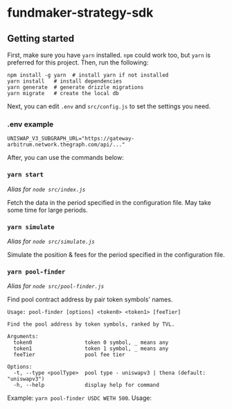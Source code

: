 # fundmaker-strategy-sdk

## Getting started

First, make sure you have `yarn` installed. `npm` could work too, but `yarn` is preferred for this project. Then, run the following:

```
npm install -g yarn  # install yarn if not installed
yarn install   # install dependencies
yarn generate  # generate drizzle migrations
yarn migrate   # create the local db
```

Next, you can edit `.env` and `src/config.js` to set the settings you need.

### .env example
```
UNISWAP_V3_SUBGRAPH_URL="https://gateway-arbitrum.network.thegraph.com/api/..."
```

After, you can use the commands below:

### `yarn start`

_Alias for `node src/index.js`_

Fetch the data in the period specified in the configuration file. May take some time for large periods.

### `yarn simulate`

_Alias for `node src/simulate.js`_

Simulate the position & fees for the period specified in the configuration file.

### `yarn pool-finder`

_Alias for `node src/pool-finder.js`_

Find pool contract address by pair token symbols' names.
```
Usage: pool-finder [options] <token0> <token1> [feeTier]

Find the pool address by token symbols, ranked by TVL.

Arguments:
  token0                 token 0 symbol, _ means any
  token1                 token 1 symbol, _ means any
  feeTier                pool fee tier

Options:
  -t, --type <poolType>  pool type - uniswapv3 | thena (default: "uniswapv3")
  -h, --help             display help for command
```
Example: `yarn pool-finder USDC WETH 500`. Usage:
